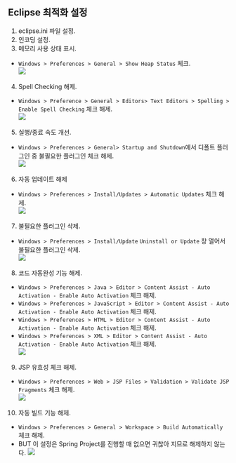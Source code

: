 ## Eclipse 최적화 설정 
1. eclipse.ini 파일 설정.
2. 인코딩 설정.
3. 메모리 사용 상태 표시.  
  * `Windows > Preferences > General > Show Heap Status` 체크.  
  ![](./img/01.png)
4. Spell Checking 해제.  
  * `Windows > Preference > General > Editors> Text Editors > Spelling > Enable Spell Checking` 체크 해제.   
  ![](./img/02.png)
5. 실행/종료 속도 개선.    
  * `Windows > Preferences > General> Startup and Shutdown`에서 디폴트 플러그인 중 불필요한 플러그인 체크 해제.  
  ![](./img/03.png)
6. 자동 업데이트 해제  
  * `Windows > Preferences > Install/Updates > Automatic Updates` 체크 해제.  
  ![](./img/04.png)
7. 불필요한 플러그인 삭제.  
  * `Windows > Preferences > Install/Update` `Uninstall or Update` 창 열어서 불필요한 플러그인 삭제.  
  ![](./img/05.png)
8. 코드 자동완성 기능 해제.  
  * `Windows > Preferences > Java > Editor > Content Assist - Auto Activation - Enable Auto Activation` 체크 해제.  
  * `Windows > Preferences > JavaScript > Editor > Content Assist - Auto Activation - Enable Auto Activation` 체크 해제.  
  * `Windows > Preferences > HTML > Editor > Content Assist - Auto Activation - Enable Auto Activation` 체크 해제.  
  * `Windows > Preferences > XML > Editor > Content Assist - Auto Activation - Enable Auto Activation` 체크 해제.  
  ![](./img/06.png)
9. JSP 유효성 체크 해제.  
  * `Windows > Preferences > Web > JSP Files > Validation > Validate JSP Fragments` 체크 해제.  
  ![](./img/07.png)
10. 자동 빌드 기능 해제.
  * `Windows > Preferences > General > Workspace > Build Automatically` 체크 해제.  
  * BUT 이 설정은 Spring Project를 진행할 때 없으면 귀찮아 지므로 해제하지 않는다.
    ![](./img/08.png)